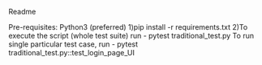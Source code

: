 Readme

Pre-requisites: Python3 (preferred)
1)pip install -r requirements.txt
2)To execute the script (whole test suite) run - pytest traditional_test.py
	To run single particular test case, run - pytest traditional_test.py::test_login_page_UI
